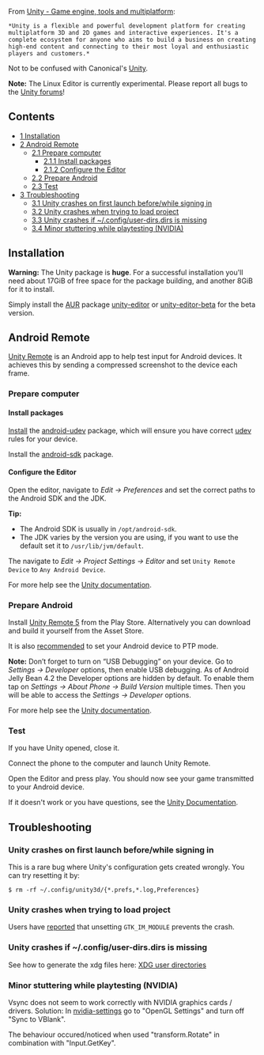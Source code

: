 From [Unity - Game engine, tools and multiplatform](https://unity3d.com/unity):

	*Unity is a flexible and powerful development platform for creating multiplatform 3D and 2D games and interactive experiences. It's a complete ecosystem for anyone who aims to build a business on creating high-end content and connecting to their most loyal and enthusiastic players and customers.*

Not to be confused with Canonical's [Unity](/index.php/Unity "Unity").

**Note:** The Linux Editor is currently experimental. Please report all bugs to the [Unity forums](http://forum.unity3d.com/forums/linux-editor-support-feedback-experimental.93/)!

## Contents

*   [1 Installation](#Installation)
*   [2 Android Remote](#Android_Remote)
    *   [2.1 Prepare computer](#Prepare_computer)
        *   [2.1.1 Install packages](#Install_packages)
        *   [2.1.2 Configure the Editor](#Configure_the_Editor)
    *   [2.2 Prepare Android](#Prepare_Android)
    *   [2.3 Test](#Test)
*   [3 Troubleshooting](#Troubleshooting)
    *   [3.1 Unity crashes on first launch before/while signing in](#Unity_crashes_on_first_launch_before.2Fwhile_signing_in)
    *   [3.2 Unity crashes when trying to load project](#Unity_crashes_when_trying_to_load_project)
    *   [3.3 Unity crashes if ~/.config/user-dirs.dirs is missing](#Unity_crashes_if_.7E.2F.config.2Fuser-dirs.dirs_is_missing)
    *   [3.4 Minor stuttering while playtesting (NVIDIA)](#Minor_stuttering_while_playtesting_.28NVIDIA.29)

## Installation

**Warning:** The Unity package is **huge**. For a successful installation you'll need about 17GiB of free space for the package building, and another 8GiB for it to install.

Simply install the [AUR](/index.php/AUR "AUR") package [unity-editor](https://aur.archlinux.org/packages/unity-editor/) or [unity-editor-beta](https://aur.archlinux.org/packages/unity-editor-beta/) for the beta version.

## Android Remote

[Unity Remote](http://docs.unity3d.com/Manual/UnityRemote5.html) is an Android app to help test input for Android devices. It achieves this by sending a compressed screenshot to the device each frame.

### Prepare computer

#### Install packages

[Install](/index.php/Install "Install") the [android-udev](https://www.archlinux.org/packages/?name=android-udev) package, which will ensure you have correct [udev](/index.php/Udev "Udev") rules for your device.

Install the [android-sdk](https://aur.archlinux.org/packages/android-sdk/) package.

#### Configure the Editor

Open the editor, navigate to *Edit -> Preferences* and set the correct paths to the Android SDK and the JDK.

**Tip:**

*   The Android SDK is usually in `/opt/android-sdk`.
*   The JDK varies by the version you are using, if you want to use the default set it to `/usr/lib/jvm/default`.

The navigate to *Edit -> Project Settings -> Editor* and set `Unity Remote Device` to `Any Android Device`.

For more help see the [Unity documentation](http://docs.unity3d.com/Manual/android-sdksetup.html).

### Prepare Android

Install [Unity Remote 5](https://play.google.com/store/apps/details?id=com.unity3d.genericremote) from the Play Store. Alternatively you can download and build it yourself from the Asset Store.

It is also [recommended](http://www.howtogeek.com/192732/android-usb-connections-explained-mtp-ptp-and-usb-mass-storage/) to set your Android device to PTP mode.

**Note:** Don’t forget to turn on “USB Debugging” on your device. Go to *Settings -> Developer* options, then enable USB debugging. As of Android Jelly Bean 4.2 the Developer options are hidden by default. To enable them tap on *Settings -> About Phone -> Build Version* multiple times. Then you will be able to access the *Settings -> Developer* options.

For more help see the [Unity documentation](http://docs.unity3d.com/Manual/UnityRemote5.html).

### Test

If you have Unity opened, close it.

Connect the phone to the computer and launch Unity Remote.

Open the Editor and press play. You should now see your game transmitted to your Android device.

If it doesn't work or you have questions, see the [Unity Documentation](http://docs.unity3d.com/Manual/UnityRemote5.html).

## Troubleshooting

### Unity crashes on first launch before/while signing in

This is a rare bug where Unity's configuration gets created wrongly. You can try resetting it by:

 `$ rm -rf ~/.config/unity3d/{*.prefs,*.log,Preferences} ` 

### Unity crashes when trying to load project

Users have [reported](http://forum.unity3d.com/threads/unity-on-arch-manjaro-linux.350315/page-3#post-2271637) that unsetting `GTK_IM_MODULE` prevents the crash.

### Unity crashes if ~/.config/user-dirs.dirs is missing

See how to generate the xdg files here: [XDG user directories](/index.php/XDG_user_directories "XDG user directories")

### Minor stuttering while playtesting (NVIDIA)

Vsync does not seem to work correctly with NVIDIA graphics cards / drivers. Solution: In [nvidia-settings](https://www.archlinux.org/packages/?name=nvidia-settings) go to "OpenGL Settings" and turn off "Sync to VBlank".

The behaviour occured/noticed when used "transform.Rotate" in combination with "Input.GetKey".